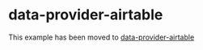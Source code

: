 # data-provider-airtable

This example has been moved to [data-provider-airtable](../.././data-provider-airtable)
